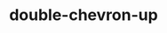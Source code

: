 ---
title: double-chevron-up
unicode_regular: \eb0e
unicode_bold: \eb0d
unicode_solid: \eb0f
unicode_brand: 
---